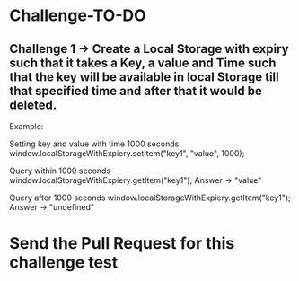 # Challenge-TO-DO

##  Challenge 1 -> Create a Local Storage with expiry such that it takes a Key, a value and Time such that the key will be available in local Storage till that specified time and after that it would be deleted.

Example: 

Setting key and value with time 1000 seconds 
window.localStorageWithExpiery.setItem("key1", "value", 1000);

Query within 1000 seconds 
window.localStorageWithExpiery.getItem("key1"); 
Answer -> "value"

Query after 1000 seconds 
window.localStorageWithExpiery.getItem("key1"); 
Answer -> "undefined"



# Send the Pull Request for this challenge test 
